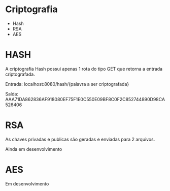 # Criptografia

- Hash 
- RSA
- AES

# HASH

A criptografia Hash possui apenas 1 rota do tipo GET que retorna a entrada criptografada.

Entrada:    localhost:8080/hash/{palavra a ser criptografada}

Saída:    AAA71DA862836AF918080EF75F1E0C550E09BF8C0F2C852744890D98CA526406


# RSA

As chaves privadas e publicas são geradas e enviadas para 2 arquivos.  

Ainda em desenvolvimento


# AES

Em desenvolvimento
